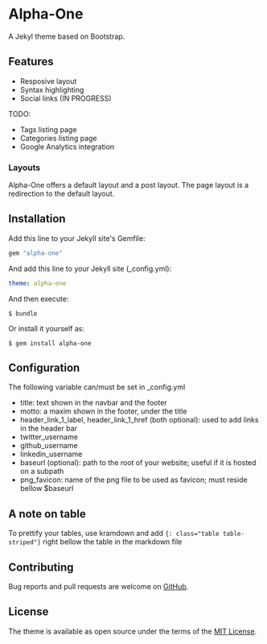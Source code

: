 # Alpha-One

A Jekyl theme based on Bootstrap.

## Features 

- Resposive layout
- Syntax highlighting
- Social links (IN PROGRESS)

TODO: 
- Tags listing page
- Categories listing page
- Google Analytics integration

### Layouts

Alpha-One offers a default layout and a post layout. The page layout is a redirection to the default layout.

## Installation

Add this line to your Jekyll site's Gemfile:

```ruby
gem "alpha-one"
```

And add this line to your Jekyll site (_config.yml):

```yaml
theme: alpha-one
```

And then execute:

    $ bundle

Or install it yourself as:

    $ gem install alpha-one


## Configuration

The following variable can/must be set in _config.yml
- title: text shown in the navbar and the footer
- motto: a maxim shown in the footer, under the title
- header_link_1_label, header_link_1_href (both optional): used to add links in the header bar
- twitter_username
- github_username  
- linkedin_username
- baseurl (optional): path to the root of your website; useful if it is hosted on a subpath
- png_favicon: name of the png file to be used as favicon; must reside bellow $baseurl


## A note on table

To prettify your tables, use kramdown and add
`{: class="table table-striped"}`
right bellow the table in the markdown file

## Contributing

Bug reports and pull requests are welcome on [GitHub](https://github.com/proudier/alpha-one).

## License

The theme is available as open source under the terms of the [MIT License](http://opensource.org/licenses/MIT).

